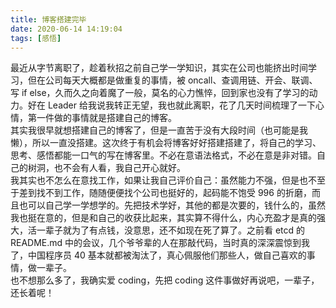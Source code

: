 ```yaml
---
title: 博客搭建完毕
date: 2020-06-14 14:19:04
tags: [感悟]
---
```

  最近从字节离职了，趁着秋招之前自己学一学知识，其实在公司也能挤出时间学习，但在公司每天大概都是做重复的事情，被 oncall、查调用链、开会、联调、写 if else，久而久之向着魔了一般，莫名的心力憔悴，回到家也没有了学习的动力。好在 Leader 给我说我转正无望，我也就此离职，花了几天时间梳理了一下心情，第一件做的事情就是搭建自己的博客。  
  其实我很早就想搭建自己的博客了，但是一直苦于没有大段时间（也可能是我懒），所以一直没搭建。这次终于有机会将博客好好搭建搭建了，将自己的学习、思考、感悟都能一口气的写在博客里。不必在意语法格式，不必在意是非对错。自己的树洞，也不会有人看，我自己开心就好。  
  我其实也不怎么在意找工作，如果让我自己评价自己：虽然能力不强，但是也不至于差到找不到工作，随随便便找个公司也挺好的，起码能不饱受 996 的折磨，而且也可以自己学一学想学的。先把技术学好，其他的都是次要的，钱什么的，虽然我也挺在意的，但是和自己的收获比起来，其实算不得什么，内心充盈才是真的强大，活一辈子就为了有点钱，没意思，还不如现在死了算了。之前看 etcd 的 README.md 中的会议，几个爷爷辈的人在那敲代码，当时真的深深震惊到我了，中国程序员 40 基本就都被淘汰了，真心佩服他们那些人，做自己喜欢的事情，做一辈子。  
  也不想那么多了，我确实爱 coding，先把 coding 这件事做好再说吧，一辈子，还长着呢！
